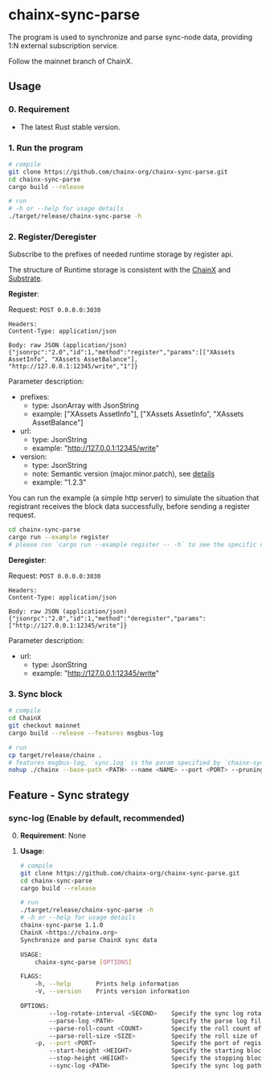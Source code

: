 # chainx-sync-parse

The program is used to synchronize and parse sync-node data, 
providing 1:N external subscription service.

Follow the mainnet branch of ChainX.

## Usage

### 0. Requirement

- The latest Rust stable version.

### 1. Run the program

```bash
# compile
git clone https://github.com/chainx-org/chainx-sync-parse.git
cd chainx-sync-parse
cargo build --release

# run
# -h or --help for usage details
./target/release/chainx-sync-parse -h
```

### 2. Register/Deregister

Subscribe to the prefixes of needed runtime storage by register api.

The structure of Runtime storage is consistent with the [ChainX](https://github.com/chainx-org/ChainX) 
and [Substrate](https://github.com/chainpool/substrate).

**Register**:

Request: `POST 0.0.0.0:3030`

```
Headers:
Content-Type: application/json

Body: raw JSON (application/json)
{"jsonrpc":"2.0","id":1,"method":"register","params":[["XAssets AssetInfo", "XAssets AssetBalance"], "http://127.0.0.1:12345/write","1"]}
```

Parameter description:

- prefixes: 
    - type: JsonArray with JsonString
    - example: ["XAssets AssetInfo"], ["XAssets AssetInfo", "XAssets AssetBalance"]
- url: 
    - type: JsonString
    - example: "http://127.0.0.1:12345/write"
- version: 
    - type: JsonString
    - note: Semantic version (major.minor.patch), see [details](https://github.com/semver/semver)
    - example: "1.2.3"

You can run the example (a simple http server) to simulate the situation 
that registrant receives the block data successfully, before sending a register request.

```bash
cd chainx-sync-parse
cargo run --example register
# please run `cargo run --example register -- -h` to see the specific usage.
```

**Deregister**:

Request: `POST 0.0.0.0:3030`

```
Headers:
Content-Type: application/json

Body: raw JSON (application/json)
{"jsonrpc":"2.0","id":1,"method":"deregister","params":["http://127.0.0.1:12345/write"]}
```

Parameter description:

- url: 
    - type: JsonString
    - example: "http://127.0.0.1:12345/write"

### 3. Sync block

```bash
# compile
cd ChainX
git checkout mainnet
cargo build --release --features msgbus-log

# run
cp target/release/chainx .
# features msgbus-log, `sync.log` is the param specified by `chainx-sync-parse --sync-log=<PATH>`
nohup ./chainx --base-path <PATH> --name <NAME> --port <PORT> --pruning archive --rpc-port <PORT> --ws-port <PORT> --rpc-external --ws-external --no-grandpa &>> sync.log &
```

## Feature - Sync strategy

### sync-log (Enable by default, recommended)

0. **Requirement**: None

1. **Usage**:

    ```bash
    # compile
    git clone https://github.com/chainx-org/chainx-sync-parse.git
    cd chainx-sync-parse
    cargo build --release
    
    # run
    ./target/release/chainx-sync-parse -h
    # -h or --help for usage details
    chainx-sync-parse 1.1.0
    ChainX <https://chainx.org>
    Synchronize and parse ChainX sync data
    
    USAGE:
        chainx-sync-parse [OPTIONS]
    
    FLAGS:
        -h, --help       Prints help information
        -V, --version    Prints version information
    
    OPTIONS:
            --log-rotate-interval <SECOND>    Specify the sync log rotate interval, unit: SECOND [default: 30]
            --parse-log <PATH>                Specify the parse log file path [default: log/parse.log]
            --parse-roll-count <COUNT>        Specify the roll count of parse log [default: 5]
            --parse-roll-size <SIZE>          Specify the roll size of parse log, unit: MB [default: 200]
        -p, --port <PORT>                     Specify the port of register service [default: 3030]
            --start-height <HEIGHT>           Specify the starting block height to scan, range: [start,stop) [default: 0]
            --stop-height <HEIGHT>            Specify the stopping block height to scan [default: 18446744073709551615]
            --sync-log <PATH>                 Specify the sync log path [default: log/sync.log]
    ```

